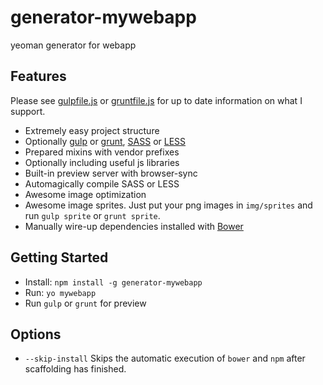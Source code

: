 generator-mywebapp
==================

yeoman generator for webapp

## Features

Please see [gulpfile.js](app/templates/gulpfile.js) or [gruntfile.js](app/templates/gruntfile.js) for up to date information on what I support.

* Extremely easy project structure
* Optionally [gulp](http://gulpjs.com) or [grunt](http://gruntjs.com), [SASS](http://sass-lang.com) or [LESS](http://lesscss.org)
* Prepared mixins with vendor prefixes
* Optionally including useful js libraries
* Built-in preview server with browser-sync
* Automagically compile SASS or LESS
* Awesome image optimization
* Awesome image sprites. Just put your png images in `img/sprites` and run `gulp sprite` or `grunt sprite`.   
* Manually wire-up dependencies installed with [Bower](http://bower.io) 

## Getting Started

- Install: `npm install -g generator-mywebapp`
- Run: `yo mywebapp`
- Run `gulp` or `grunt` for preview

## Options

- `--skip-install`
  Skips the automatic execution of `bower` and `npm` after scaffolding has finished.
